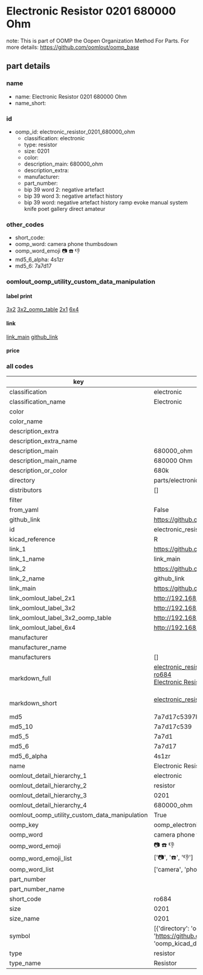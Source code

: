 # Electronic Resistor 0201 680000 Ohm  

note: This is part of OOMP the Oopen Organization Method For Parts. For more details: https://github.com/oomlout/oomp_base

##  part details





### name
* name: Electronic Resistor 0201 680000 Ohm
* name_short: 
### id
* oomp_id: electronic_resistor_0201_680000_ohm
  * classification: electronic
  * type: resistor
  * size: 0201
  * color: 
  * description_main: 680000_ohm
  * description_extra: 
  * manufacturer: 
  * part_number: 
  * bip 39 word 2: negative artefact
  * bip 39 word 3: negative artefact history
  * bip 39 word: negative artefact history ramp evoke manual system knife poet gallery direct amateur

### other_codes
* short_code: 
* oomp_word: camera phone thumbsdown
* oomp_word_emoji :camera: :phone: :thumbsdown:
* md5_6_alpha: 4s1zr
* md5_6: 7a7d17






### oomlout_oomp_utility_custom_data_manipulation
#### label print
[3x2](http://192.168.1.245:1112/?label=oomp%204s1zr)
[3x2_oomp_table](http://192.168.1.107:1112/?label=oomp%204s1zr)
[2x1](http://192.168.1.242:1112/?label=oomp%204s1zr)
[6x4](http://192.168.1.55:1112/?label=oomp%204s1zr)    

#### link

[link_main](https://github.com/oomlout/oomlout_oomp_current_version_messy/tree/main/parts/electronic_resistor_0201_680000_ohm) [github_link](https://github.com/oomlout/oomlout_oomp_part_src/tree/main/parts/electronic_resistor_0201_680000_ohm)                             

#### price







### all codes 
| key | value |  
| --- | --- |  
| classification | electronic |  
| classification_name | Electronic |  
| color |  |  
| color_name |  |  
| description_extra |  |  
| description_extra_name |  |  
| description_main | 680000_ohm |  
| description_main_name | 680000 Ohm |  
| description_or_color | 680k |  
| directory | parts/electronic_resistor_0201_680000_ohm |  
| distributors | [] |  
| filter |  |  
| from_yaml | False |  
| github_link | https://github.com/oomlout/oomlout_oomp_part_src/tree/main/parts/electronic_resistor_0201_680000_ohm |  
| id | electronic_resistor_0201_680000_ohm |  
| kicad_reference | R |  
| link_1 | https://github.com/oomlout/oomlout_oomp_current_version_messy/tree/main/parts/electronic_resistor_0201_680000_ohm |  
| link_1_name | link_main |  
| link_2 | https://github.com/oomlout/oomlout_oomp_part_src/tree/main/parts/electronic_resistor_0201_680000_ohm |  
| link_2_name | github_link |  
| link_main | https://github.com/oomlout/oomlout_oomp_current_version_messy/tree/main/parts/electronic_resistor_0201_680000_ohm |  
| link_oomlout_label_2x1 | http://192.168.1.242:1112/?label=oomp%204s1zr |  
| link_oomlout_label_3x2 | http://192.168.1.245:1112/?label=oomp%204s1zr |  
| link_oomlout_label_3x2_oomp_table | http://192.168.1.107:1112/?label=oomp%204s1zr |  
| link_oomlout_label_6x4 | http://192.168.1.55:1112/?label=oomp%204s1zr |  
| manufacturer |  |  
| manufacturer_name |  |  
| manufacturers | [] |  
| markdown_full | [electronic_resistor_0201_680000_ohm](https://github.com/oomlout/oomlout_oomp_current_version_messy/tree/main/parts/electronic_resistor_0201_680000_ohm)<br>[ro684](https://github.com/oomlout/oomlout_oomp_current_version_messy/tree/main/parts/electronic_resistor_0201_680000_ohm)<br>[Electronic Resistor 0201 680000 Ohm](https://github.com/oomlout/oomlout_oomp_current_version_messy/tree/main/parts/electronic_resistor_0201_680000_ohm)<br><br> |  
| markdown_short | [electronic_resistor_0201_680000_ohm](https://github.com/oomlout/oomlout_oomp_current_version_messy/tree/main/parts/electronic_resistor_0201_680000_ohm)<br><br> |  
| md5 | 7a7d17c5397bbb9a1da70b16d8433c9f |  
| md5_10 | 7a7d17c539 |  
| md5_5 | 7a7d1 |  
| md5_6 | 7a7d17 |  
| md5_6_alpha | 4s1zr |  
| name | Electronic Resistor 0201 680000 Ohm |  
| oomlout_detail_hierarchy_1 | electronic |  
| oomlout_detail_hierarchy_2 | resistor |  
| oomlout_detail_hierarchy_3 | 0201 |  
| oomlout_detail_hierarchy_4 | 680000_ohm |  
| oomlout_oomp_utility_custom_data_manipulation | True |  
| oomp_key | oomp_electronic_resistor_0201_680000_ohm |  
| oomp_word | camera phone thumbsdown |  
| oomp_word_emoji | :camera: :phone: :thumbsdown: |  
| oomp_word_emoji_list | [':camera:', ':phone:', ':thumbsdown:'] |  
| oomp_word_list | ['camera', 'phone', 'thumbsdown'] |  
| part_number |  |  
| part_number_name |  |  
| short_code | ro684 |  
| size | 0201 |  
| size_name | 0201 |  
| symbol | [{'directory': 'oomlout_oomp_symbol_bot/symbols/kicad_device_r//working/working.kicad_sym', 'index': 0, 'link': 'https://github.com/oomlout/oomlout_oomp_symbol_bot/tree/main/symbols/kicad_device_r', 'oomp_key': 'oomp_kicad_device_r'}] |  
| type | resistor |  
| type_name | Resistor |  
